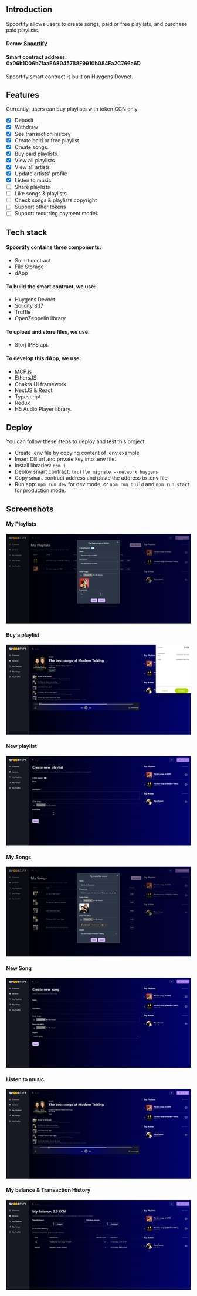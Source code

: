 ## Introduction
Spoortify allows users to create songs, paid or free playlists, and purchase paid playlists. 

#### Demo: [Spoortify](https://spoortify.a2n.finance)

#### Smart contract address: 0x06b1D06b7faaEA8045788F9910b084Fa2C766a6D
Spoortify smart contract is built on Huygens Devnet.

## Features
Currently, users can buy playlists with token CCN only.

- [x] Deposit
- [x] Withdraw
- [x] See transaction history
- [x] Create paid or free playlist
- [x] Create songs.
- [x] Buy paid playlists.
- [x] View all playlists
- [x] View all artists
- [x] Update artists' profile
- [x] Listen to music
- [ ] Share playlists
- [ ] Like songs & playlists
- [ ] Check songs & playlists copyright
- [ ] Support other tokens
- [ ] Support recurring payment model.

## Tech stack
#### Spoortify contains three components:
- Smart contract
- File Storage
- dApp
#### To build the smart contract, we use:
- Huygens Devnet
- Solidity 8.17
- Truffle
- OpenZeppelin library

#### To upload and store files, we use:
- Storj IPFS api.

#### To develop this dApp, we use:
- MCP.js
- EthersJS
- Chakra UI framework
- NextJS & React
- Typescript
- Redux
- H5 Audio Player library.

## Deploy
You can follow these steps to deploy and test this project.
- Create .env file by copying content of .env.example
- Insert DB url and private key into .env file.
- Install libraries: `npm i`
- Deploy smart contract: `truffle migrate --network huygens`
- Copy smart contract address and paste the address to .env file
- Run app: `npm run dev` for dev mode, or `npm run build` and `npm run start` for production mode.

## Screenshots
#### My Playlists
![My Playlists](docs/demo/playlist.png)

#### Buy a playlist

![Buy Playlists](docs/demo/buy_playlist.png)

#### New playlist

![New Playlist](docs/demo/new_playlist.png)

#### My Songs
![My Song](docs/demo/songs.png)

#### New Song
![New Song](docs/demo/new_song.png)
#### Listen to music
![Listen to music](docs/demo/listen_to_playlist.png)
#### My balance & Transaction History
![My Balance](docs/demo/balance_page.png)

